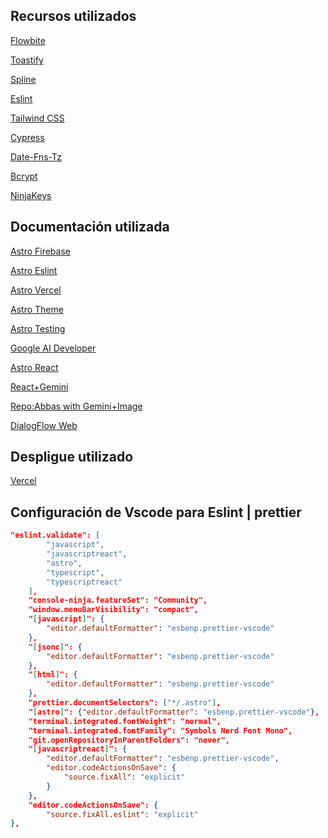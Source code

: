 ## Recursos utilizados

[Flowbite](https://flowbite.com/docs/getting-started/quickstart/)

[Toastify](https://apvarun.github.io/toastify-js/)

[Spline](https://spline.design/)

[Eslint](https://ota-meshi.github.io/eslint-plugin-astro/)

[Tailwind CSS](https://tailwindcss.com/docs/guides/astro)

[Cypress](https://docs.cypress.io/guides/end-to-end-testing/writing-your-first-end-to-end-test)

[Date-Fns-Tz](https://www.npmjs.com/package/date-fns-tz)

[Bcrypt](https://www.npmjs.com/package/bcrypt)

[NinjaKeys](https://github.com/ssleptsov/ninja-keys)

## Documentación utilizada

[Astro Firebase](https://docs.astro.build/es/guides/backend/google-firebase/)

[Astro Eslint](https://docs.astro.build/es/editor-setup/#eslint)

[Astro Vercel](https://docs.astro.build/es/guides/integrations-guide/vercel/#por-qu%C3%A9-astro-vercel)

[Astro Theme](https://docs.astro.build/es/tutorial/6-islands/2/)

[Astro Testing](https://docs.astro.build/es/guides/testing/#cypress)

[Google AI Developer](https://ai.google.dev/gemini-api/docs/get-started/tutorial?lang=web&authuser=1&hl=es-419)

[Astro React](https://docs.astro.build/es/guides/integrations-guide/react/)

[React+Gemini](https://www.youtube.com/watch?v=Ra9r3ppeYZk)

[Repo:Abbas with Gemini+Image](https://github.com/Abbas-Whoami/react-meal-app/tree/main/src/components)

[DialogFlow Web](https://cloud.google.com/dialogflow/cx/docs/concept/integration/dialogflow-messenger/html?hl=es-419)

## Despligue utilizado

[Vercel](https://vercel.com)

## Configuración de Vscode para Eslint | prettier

```json
"eslint.validate": [
        "javascript",
        "javascriptreact",
        "astro",
        "typescript",
        "typescriptreact"
    ],
    "console-ninja.featureSet": "Community",
    "window.menuBarVisibility": "compact",
    "[javascript]": {
        "editor.defaultFormatter": "esbenp.prettier-vscode"
    },
    "[jsonc]": {
        "editor.defaultFormatter": "esbenp.prettier-vscode"
    },
    "[html]": {
        "editor.defaultFormatter": "esbenp.prettier-vscode"
    },
    "prettier.documentSelectors": ["*/.astro"],
    "[astro]": {"editor.defaultFormatter": "esbenp.prettier-vscode"},
    "terminal.integrated.fontWeight": "normal",
    "terminal.integrated.fontFamily": "Symbols Nerd Font Mono",
    "git.openRepositoryInParentFolders": "never",
    "[javascriptreact]": {
        "editor.defaultFormatter": "esbenp.prettier-vscode",
        "editor.codeActionsOnSave": {
            "source.fixAll": "explicit"
        }
    },
    "editor.codeActionsOnSave": {
        "source.fixAll.eslint": "explicit"
},

```
